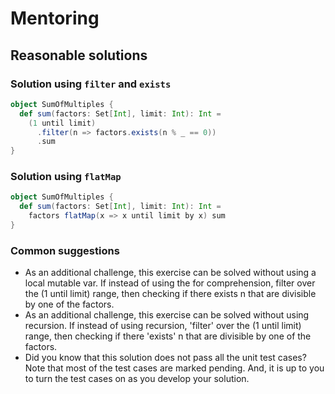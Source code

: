 # Mentoring

## Reasonable solutions

### Solution using `filter` and `exists` 
```scala
object SumOfMultiples {
  def sum(factors: Set[Int], limit: Int): Int =
    (1 until limit)
      .filter(n => factors.exists(n % _ == 0))
      .sum
}
```

### Solution using `flatMap`
```scala
object SumOfMultiples {
  def sum(factors: Set[Int], limit: Int): Int = 
    factors flatMap(x => x until limit by x) sum
}
```


### Common suggestions

- As an additional challenge, this exercise can be solved without using a local mutable var. If instead of using the for comprehension, filter over the (1 until limit) range, then checking if there exists n that are divisible by one of the factors.
- As an additional challenge, this exercise can be solved without using recursion. If instead of using recursion, 'filter' over the (1 until limit) range, then checking if there 'exists' n that are divisible by one of the factors. 
- Did you know that this solution does not pass all the unit test cases? Note that most of the test cases are marked pending. And, it is up to you to turn the test cases on as you develop your solution.



